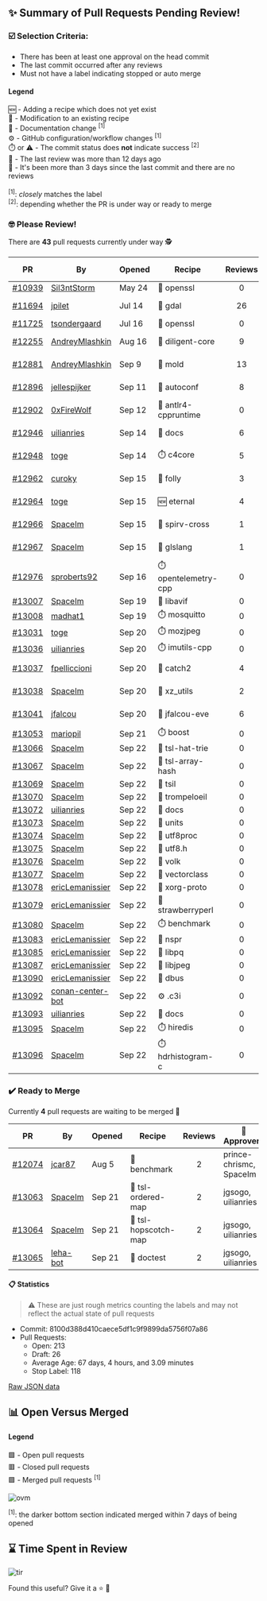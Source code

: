 ## :sparkles: Summary of Pull Requests Pending Review!

### :ballot_box_with_check: Selection Criteria:

- There has been at least one approval on the head commit
- The last commit occurred after any reviews
- Must not have a label indicating stopped or auto merge

#### Legend

:new: - Adding a recipe which does not yet exist<br>
:memo: - Modification to an existing recipe<br>
:green_book: - Documentation change <sup>[1]</sup><br>
:gear: - GitHub configuration/workflow changes <sup>[1]</sup><br>
:stopwatch: or :warning: - The commit status does **not** indicate success <sup>[2]</sup><br>
:bell: - The last review was more than 12 days ago<br>
:eyes: - It's been more than 3 days since the last commit and there are no reviews<br>
<br>
<sup>[1]</sup>: _closely_ matches the label<br>
<sup>[2]</sup>: depending whether the PR is under way or ready to merge

### :nerd_face: Please Review! 

There are **43** pull requests currently under way :detective:

PR | By | Opened | Recipe | Reviews | Last | :stop_sign: Blockers | :star2: Approvers
:---: | --- | --- | --- | :---: | --- | --- | ---
[#10939](https://github.com/conan-io/conan-center-index/pull/10939)|[Sil3ntStorm](https://github.com/Sil3ntStorm)|May 24|:memo: openssl|0|:eyes:||
[#11694](https://github.com/conan-io/conan-center-index/pull/11694)|[jpilet](https://github.com/jpilet)|Jul 14|:memo: gdal|26|Sep 21||prince-chrismc
[#11725](https://github.com/conan-io/conan-center-index/pull/11725)|[tsondergaard](https://github.com/tsondergaard)|Jul 16|:memo: openssl|0|:eyes:||
[#12255](https://github.com/conan-io/conan-center-index/pull/12255)|[AndreyMlashkin](https://github.com/AndreyMlashkin)|Aug 16|:memo: diligent-core|9|Sep 22||
[#12881](https://github.com/conan-io/conan-center-index/pull/12881)|[AndreyMlashkin](https://github.com/AndreyMlashkin)|Sep 9|:memo: mold|13|Sep 21||
[#12896](https://github.com/conan-io/conan-center-index/pull/12896)|[jellespijker](https://github.com/jellespijker)|Sep 11|:memo: autoconf|8|Sep 22|uilianries|danimtb
[#12902](https://github.com/conan-io/conan-center-index/pull/12902)|[0xFireWolf](https://github.com/0xFireWolf)|Sep 12|:memo: antlr4-cppruntime|0|:eyes:||
[#12946](https://github.com/conan-io/conan-center-index/pull/12946)|[uilianries](https://github.com/uilianries)|Sep 14|:green_book: docs|6|Sep 19||prince-chrismc
[#12948](https://github.com/conan-io/conan-center-index/pull/12948)|[toge](https://github.com/toge)|Sep 14|:stopwatch: c4core|5|Sep 22||
[#12962](https://github.com/conan-io/conan-center-index/pull/12962)|[curoky](https://github.com/curoky)|Sep 15|:memo: folly|3|Sep 20||prince-chrismc
[#12964](https://github.com/conan-io/conan-center-index/pull/12964)|[toge](https://github.com/toge)|Sep 15|:new: eternal|4|Sep 22||uilianries
[#12966](https://github.com/conan-io/conan-center-index/pull/12966)|[SpaceIm](https://github.com/SpaceIm)|Sep 15|:memo: spirv-cross|1|Sep 16||uilianries
[#12967](https://github.com/conan-io/conan-center-index/pull/12967)|[SpaceIm](https://github.com/SpaceIm)|Sep 15|:memo: glslang|1|Sep 16||uilianries
[#12976](https://github.com/conan-io/conan-center-index/pull/12976)|[sproberts92](https://github.com/sproberts92)|Sep 16|:stopwatch: opentelemetry-cpp|0|||
[#13007](https://github.com/conan-io/conan-center-index/pull/13007)|[SpaceIm](https://github.com/SpaceIm)|Sep 19|:memo: libavif|0|||
[#13008](https://github.com/conan-io/conan-center-index/pull/13008)|[madhat1](https://github.com/madhat1)|Sep 19|:stopwatch: mosquitto|0|:eyes:||
[#13031](https://github.com/conan-io/conan-center-index/pull/13031)|[toge](https://github.com/toge)|Sep 20|:stopwatch: mozjpeg|0|||
[#13036](https://github.com/conan-io/conan-center-index/pull/13036)|[uilianries](https://github.com/uilianries)|Sep 20|:stopwatch: imutils-cpp|0|||
[#13037](https://github.com/conan-io/conan-center-index/pull/13037)|[fpelliccioni](https://github.com/fpelliccioni)|Sep 20|:memo: catch2|4|Sep 22||uilianries
[#13038](https://github.com/conan-io/conan-center-index/pull/13038)|[SpaceIm](https://github.com/SpaceIm)|Sep 20|:memo: xz_utils|2|Sep 22||uilianries
[#13041](https://github.com/conan-io/conan-center-index/pull/13041)|[jfalcou](https://github.com/jfalcou)|Sep 20|:memo: jfalcou-eve|6|Sep 21||
[#13053](https://github.com/conan-io/conan-center-index/pull/13053)|[mariopil](https://github.com/mariopil)|Sep 21|:stopwatch: boost|0|||
[#13066](https://github.com/conan-io/conan-center-index/pull/13066)|[SpaceIm](https://github.com/SpaceIm)|Sep 22|:memo: tsl-hat-trie|0|||
[#13067](https://github.com/conan-io/conan-center-index/pull/13067)|[SpaceIm](https://github.com/SpaceIm)|Sep 22|:memo: tsl-array-hash|0|||
[#13069](https://github.com/conan-io/conan-center-index/pull/13069)|[SpaceIm](https://github.com/SpaceIm)|Sep 22|:memo: tsil|0|||
[#13070](https://github.com/conan-io/conan-center-index/pull/13070)|[SpaceIm](https://github.com/SpaceIm)|Sep 22|:memo: trompeloeil|0|||
[#13072](https://github.com/conan-io/conan-center-index/pull/13072)|[uilianries](https://github.com/uilianries)|Sep 22|:green_book: docs|0|||
[#13073](https://github.com/conan-io/conan-center-index/pull/13073)|[SpaceIm](https://github.com/SpaceIm)|Sep 22|:memo: units|0|||
[#13074](https://github.com/conan-io/conan-center-index/pull/13074)|[SpaceIm](https://github.com/SpaceIm)|Sep 22|:memo: utf8proc|0|||
[#13075](https://github.com/conan-io/conan-center-index/pull/13075)|[SpaceIm](https://github.com/SpaceIm)|Sep 22|:memo: utf8.h|0|||
[#13076](https://github.com/conan-io/conan-center-index/pull/13076)|[SpaceIm](https://github.com/SpaceIm)|Sep 22|:memo: volk|0|||
[#13077](https://github.com/conan-io/conan-center-index/pull/13077)|[SpaceIm](https://github.com/SpaceIm)|Sep 22|:memo: vectorclass|0|||
[#13078](https://github.com/conan-io/conan-center-index/pull/13078)|[ericLemanissier](https://github.com/ericLemanissier)|Sep 22|:memo: xorg-proto|0|||
[#13079](https://github.com/conan-io/conan-center-index/pull/13079)|[ericLemanissier](https://github.com/ericLemanissier)|Sep 22|:memo: strawberryperl|0|||
[#13080](https://github.com/conan-io/conan-center-index/pull/13080)|[SpaceIm](https://github.com/SpaceIm)|Sep 22|:stopwatch: benchmark|0|||
[#13083](https://github.com/conan-io/conan-center-index/pull/13083)|[ericLemanissier](https://github.com/ericLemanissier)|Sep 22|:memo: nspr|0|||
[#13085](https://github.com/conan-io/conan-center-index/pull/13085)|[ericLemanissier](https://github.com/ericLemanissier)|Sep 22|:memo: libpq|0|||
[#13087](https://github.com/conan-io/conan-center-index/pull/13087)|[ericLemanissier](https://github.com/ericLemanissier)|Sep 22|:memo: libjpeg|0|||
[#13090](https://github.com/conan-io/conan-center-index/pull/13090)|[ericLemanissier](https://github.com/ericLemanissier)|Sep 22|:memo: dbus|0|||
[#13092](https://github.com/conan-io/conan-center-index/pull/13092)|[conan-center-bot](https://github.com/conan-center-bot)|Sep 22|:gear: .c3i|0|||
[#13093](https://github.com/conan-io/conan-center-index/pull/13093)|[uilianries](https://github.com/uilianries)|Sep 22|:green_book: docs|0|||
[#13095](https://github.com/conan-io/conan-center-index/pull/13095)|[SpaceIm](https://github.com/SpaceIm)|Sep 22|:stopwatch: hiredis|0|||
[#13096](https://github.com/conan-io/conan-center-index/pull/13096)|[SpaceIm](https://github.com/SpaceIm)|Sep 22|:stopwatch: hdrhistogram-c|0|||


### :heavy_check_mark: Ready to Merge 

Currently **4** pull requests are waiting to be merged :tada:


PR | By | Opened | Recipe | Reviews | :star2: Approvers
:---: | --- | --- | --- | :---: | ---
[#12074](https://github.com/conan-io/conan-center-index/pull/12074)|[jcar87](https://github.com/jcar87)|Aug 5|:memo: benchmark|2|prince-chrismc, SpaceIm
[#13063](https://github.com/conan-io/conan-center-index/pull/13063)|[SpaceIm](https://github.com/SpaceIm)|Sep 21|:memo: tsl-ordered-map|2|jgsogo, uilianries
[#13064](https://github.com/conan-io/conan-center-index/pull/13064)|[SpaceIm](https://github.com/SpaceIm)|Sep 21|:memo: tsl-hopscotch-map|2|jgsogo, uilianries
[#13065](https://github.com/conan-io/conan-center-index/pull/13065)|[leha-bot](https://github.com/leha-bot)|Sep 21|:memo: doctest|2|jgsogo, uilianries


#### :clipboard: Statistics

> :warning: These are just rough metrics counting the labels and may not reflect the actual state of pull requests

- Commit: 8100d388d410caece5df1c9f9899da5756f07a86
- Pull Requests:
	- Open: 213
	- Draft: 26
	- Average Age: 67 days, 4 hours, and 3.09 minutes
	- Stop Label: 118
	

[Raw JSON data](https://raw.githubusercontent.com/prince-chrismc/conan-center-index-pending-review/raw-data/pending-review.json)

## :bar_chart: Open Versus Merged

#### Legend

:green_square: - Open pull requests<br>
:red_square: - Closed pull requests<br>
:purple_square: - Merged pull requests <sup>[1]</sup><br>

![ovm](https://github.com/prince-chrismc/conan-center-index-pending-review/blob/raw-data/open-versus-merged.gif?raw=true)

<sup>[1]</sup>: the darker bottom section indicated merged within 7 days of being opened

## :hourglass: Time Spent in Review

![tir](https://github.com/prince-chrismc/conan-center-index-pending-review/blob/raw-data/time-in-review.png?raw=true)

Found this useful? Give it a :star: :pray:
	